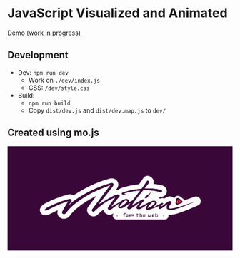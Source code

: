 # JavaScript Visualized and Animated

[Demo (work in progress)](https://in-tech-gration.github.io/JavaScript.Animated/dev/index.html)

## Development

  - Dev: `npm run dev`
    - Work on `./dev/index.js`
    - CSS: `/dev/style.css`
  - Build: 
    - `npm run build`
    - Copy `dist/dev.js` and `dist/dev.map.js` to `dev/`

## Created using mo.js

[![mo · js](logo.svg "mo · js")](https://mojs.github.io/)


